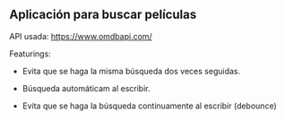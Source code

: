 ## Aplicación para buscar películas

API usada: https://www.omdbapi.com/

Featurings:

- Evita que se haga la misma búsqueda dos veces seguidas.

- Búsqueda automáticam al escribir.

- Evita que se haga la búsqueda continuamente al escribir (debounce)
